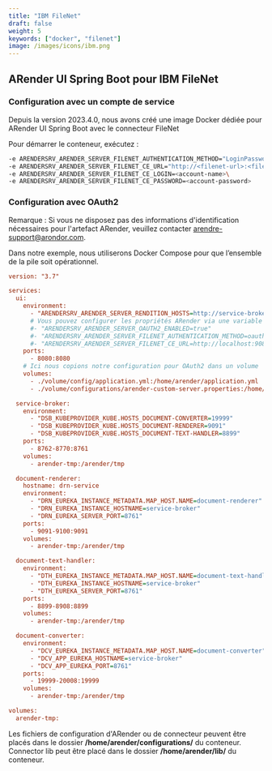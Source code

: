 ```yaml
---
title: "IBM FileNet"
draft: false
weight: 5
keywords: ["docker", "filenet"]
image: /images/icons/ibm.png
---
```


## ARender UI Spring Boot pour IBM FileNet

### Configuration avec un compte de service

Depuis la version 2023.4.0, nous avons créé une image Docker dédiée pour ARender UI Spring Boot avec le connecteur FileNet 

Pour démarrer le conteneur, exécutez :

```bash
-e ARENDERSRV_ARENDER_SERVER_FILENET_AUTHENTICATION_METHOD="LoginPasswordObjectStoreProvider"\
-e ARENDERSRV_ARENDER_SERVER_FILENET_CE_URL="http://<filenet-url>:<filent-port>/wsi/FNCEWS40MTOM/"\
-e ARENDERSRV_ARENDER_SERVER_FILENET_CE_LOGIN=<account-name>\
-e ARENDERSRV_ARENDER_SERVER_FILENET_CE_PASSWORD=<account-password>
```

### Configuration avec OAuth2

Remarque : Si vous ne disposez pas des informations d'identification nécessaires pour l'artefact ARender, veuillez contacter arendre-support@arondor.com.

Dans notre exemple, nous utiliserons Docker Compose pour que l’ensemble de la pile soit opérationnel.


```cfg
version: "3.7"

services:
  ui:
    environment:
      - "ARENDERSRV_ARENDER_SERVER_RENDITION_HOSTS=http://service-broker:8761/"
      # Vous pouvez configurer les propriétés ARender via une variable d'environnement ou avec le fichier de configuration dans un volume comme plus bas
      #- "ARENDERSRV_ARENDER_SERVER_OAUTH2_ENABLED=true"
      #- "ARENDERSRV_ARENDER_SERVER_FILENET_AUTHENTICATION_METHOD=oauth2ObjectStoreProvider"
      #- "ARENDERSRV_ARENDER_SERVER_FILENET_CE_URL=http://localhost:9080/wsi/FNCEWS40MTOM/"
    ports:
      - 8080:8080
    # Ici nous copions notre configuration pour OAuth2 dans un volume
    volumes:
      - ./volume/config/application.yml:/home/arender/application.yml
      - ./volume/configurations/arender-custom-server.properties:/home/arender/configurations/arender-custom-server.properties

  service-broker:
    environment:
      - "DSB_KUBEPROVIDER_KUBE.HOSTS_DOCUMENT-CONVERTER=19999"
      - "DSB_KUBEPROVIDER_KUBE.HOSTS_DOCUMENT-RENDERER=9091"
      - "DSB_KUBEPROVIDER_KUBE.HOSTS_DOCUMENT-TEXT-HANDLER=8899"
    ports:
      - 8762-8770:8761
    volumes:
      - arender-tmp:/arender/tmp

  document-renderer:
    hostname: drn-service
    environment:
      - "DRN_EUREKA_INSTANCE_METADATA.MAP_HOST.NAME=document-renderer"
      - "DRN_EUREKA_INSTANCE_HOSTNAME=service-broker"
      - "DRN_EUREKA_SERVER_PORT=8761"
    ports:
      - 9091-9100:9091
    volumes:
      - arender-tmp:/arender/tmp

  document-text-handler:
    environment:
      - "DTH_EUREKA_INSTANCE_METADATA.MAP_HOST.NAME=document-text-handler"
      - "DTH_EUREKA_INSTANCE_HOSTNAME=service-broker"
      - "DTH_EUREKA_SERVER_PORT=8761"
    ports:
      - 8899-8908:8899
    volumes:
      - arender-tmp:/arender/tmp

  document-converter:
    environment:
      - "DCV_EUREKA_INSTANCE_METADATA.MAP_HOST.NAME=document-converter"
      - "DCV_APP_EUREKA_HOSTNAME=service-broker"
      - "DCV_APP_EUREKA_PORT=8761"
    ports:
      - 19999-20008:19999
    volumes:
      - arender-tmp:/arender/tmp

volumes:
  arender-tmp:
```



Les fichiers de configuration d'ARender ou de connecteur peuvent être placés dans le dossier **/home/arender/configurations/** du conteneur.
Connector lib peut être placé dans le dossier **/home/arender/lib/** du conteneur.
